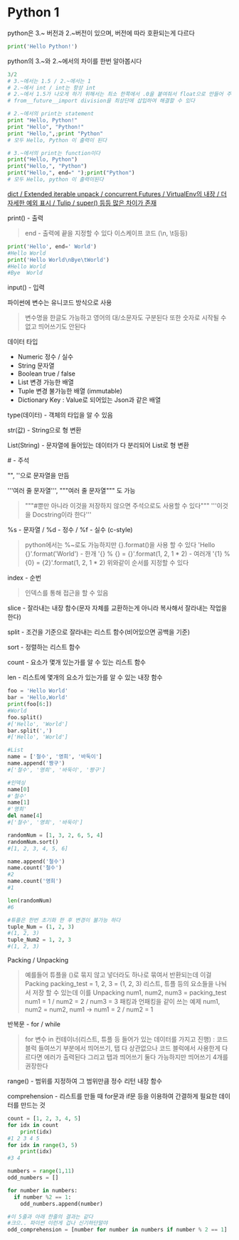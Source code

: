 # Python 1

python은 3.~ 버전과 2.~버전이 있으며, 버전에 따라 호환되는게 다르다
```python
print('Hello Python!')
```

python의 3.~와 2.~에서의 차이를 한번 알아봅시다
```python
3/2
# 3.~에서는 1.5 / 2.~에서는 1
# 2.~에서 int / int는 항상 int
# 2.~에서 1.5가 나오게 하기 위해서는 최소 한쪽에서 .0을 붙여줘서 float으로 만들어 주거나
# from__future__import division을 최상단에 삽입하여 해결할 수 있다

# 2.~에서의 print는 statement
print "Hello, Python!"
print "Hello", "Python!"
print "Hello,",;print "Python"
# 모두 Hello, Python 이 출력이 된다

# 3.~에서의 print는 function이다
print("Hello, Python")
print("Hello,", "Python")
print("Hello,", end=" ");print("Python")
# 모두 Hello, python 이 출력이된다

```

[dict / Extended iterable unpack / concurrent.Futures / VirtualEnv의 내장 / 더 자세한 예외 표시  / Tulip / super() 등등 많은 차이가 존재](https://tech.ssut.me/2015/07/24/python-3-is-the-future/)

print() - 출력
> end - 출력에 끝을 지정할 수 있다
이스케이프 코드 (\\n, \\t등등)

```python
print('Hello', end=' World')
#Hello World
print('Hello World\nBye\tWorld')
#Hello World
#Bye  World
```

input() - 입력

파이썬에 변수는 유니코드 방식으로 사용
> 변수명을 한글도 가능하고 영어의 대/소문자도 구분된다
또한 숫자로 시작될 수 없고 띄어쓰기도 안된다

데이터 타입
* Numeric     정수 / 실수
* String      문자열
* Boolean     true / false
* List        변경 가능한 배열
* Tuple       변경 불가능한 배열 (immutable)
* Dictionary  Key : Value로 되어있는 Json과 같은 배열

type(데이터) - 객체의 타입을 알 수 있음

str(값) - String으로 형 변환

List(String) - 문자열에 들어있는 데이터가 다 분리되어 List로 형 변환

\# - 주석

"", ''으로 문자열을 만듬

'''여러 줄 문자열''', """여러 줄 문자열""" 도 가능
> """#뿐만 아니라 이것을 저장하지 않으면 주석으로도 사용할 수 있다"""
'''이것을 Docstring이라 한다'''

%s - 문자열 / %d - 정수 / %f - 실수 (c-style)
> python에서는 %~로도 가능하지만 {}.format()을 사용 할 수 있다
'Hello {}'.format('World')         - 한개
'{} % {} = {}'.format(1, 2, 1 * 2) - 여러개
'{1} % {0} = {2}'.format(1, 2, 1 * 2)
위와같이 순서를 지정할 수 있다

index - 순번
> 인덱스를 통해 접근을 할 수 있음


slice - 잘라내는 내장 함수(문자 자체를 교환하는게 아니라 복사해서 잘라내는 작업을 한다)

split - 조건을 기준으로 잘라내는 리스트 함수(비어있으면 공백을 기준)

sort - 정렬하는 리스트 함수

count - 요소가 몇개 있는가를 알 수 있는 리스트 함수

len - 리스트에 몇개의 요소가 있는가를 알 수 있는 내장 함수
```python
foo = 'Hello World'
bar = 'Hello,World'
print(foo[6:])
#World
foo.split()
#['Hello', 'World']
bar.split(',')
#['Hello', 'World']

#List
name = ['철수', '영희', '바둑이']
name.append('짱구')
#['철수', '영희', '바둑이', '짱구']

#인덱싱
name[0]
#'철수'
name[1]
#'영희'
del name[4]
#['철수', '영희', '바둑이']

randomNum = [1, 3, 2, 6, 5, 4]
randomNum.sort()
#[1, 2, 3, 4, 5, 6]

name.append('철수')
name.count('철수')
#2
name.count('영희')
#1

len(randomNum)
#6

#튜플은 한번 초기화 한 후 변경이 불가능 하다
tuple_Num = (1, 2, 3)
#(1, 2, 3)
tuple_Num2 = 1, 2, 3
#(1, 2, 3)
```

Packing / Unpacking
> 예를들어 튜플을 ()로 묶지 않고 넣더라도 하나로 묶여서 반환되는데 이걸 Packing
packing_test = 1, 2, 3 = (1, 2, 3)
리스트, 튜플 등의 요소들을 나눠서 저장 할 수 있는데 이를 Unpacking
num1, num2, num3 = packing_test
num1 = 1 / num2 = 2 / num3 = 3
패킹과 언패킹을 같이 쓰는 예제
num1, num2 = num2, num1 -> num1 = 2 / num2 = 1

반복문 - for / while
> for 변수 in 컨테이너(리스트, 튜플 등 들어가 있는 데이터를 가지고 진행) :
  코드 블럭
들여쓰기 부분에서 띄어쓰기, 탭 다 상관없으나 코드 블럭에서 사용한게 다르다면 에러가 출력된다
그리고 탭과 띄어쓰기 둘다 가능하지만 띄어쓰기 4개를 권장한다

range() - 범위를 지정하여 그 범위만큼 정수 리턴 내장 함수

comprehension - 리스트를 만들 때 for문과 if문 등을 이용하여 간결하게 필요한 데이터를 만드는 것
```python
count = [1, 2, 3, 4, 5]
for idx in count
    print(idx)
#1 2 3 4 5
for idx in range(3, 5)
    print(idx)
#3 4

numbers = range(1,11)
odd_numbers = []

for number in numbers:
  if number %2 == 1:
    odd_numbers.append(number)

#이 5줄과 아래 한줄의 결과는 같다
#크으.. 파이썬 이런게 겁나 신기하단말야
odd_comprehension = [number for number in numbers if number % 2 == 1]
```
